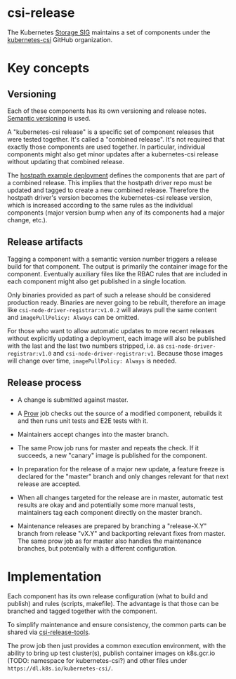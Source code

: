 # csi-release

The Kubernetes
[Storage SIG](https://github.com/kubernetes/community/tree/master/sig-storage)
maintains a set of components under the
[kubernetes-csi](https://github.com/kubernetes-csi) GitHub
organization.

Key concepts
============

Versioning
----------

Each of these components has its own versioning and release
notes. [Semantic versioning](https://semver.org/) is used.

A "kubernetes-csi release" is a specific set of component releases
that were tested together. It's called a "combined release". It's not
required that exactly those components are used together. In
particular, individual components might also get minor updates after a
kubernetes-csi release without updating that combined release.

The
[hostpath example deployment](https://github.com/kubernetes-csi/csi-driver-host-path/tree/master/deploy)
defines the components that are part of a combined release. This
implies that the hostpath driver repo must be updated and tagged to
create a new combined release. Therefore the hostpath driver's version
becomes the kubernetes-csi release version, which is increased
according to the same rules as the individual components (major
version bump when any of its components had a major change, etc.).

Release artifacts
-----------------

Tagging a component with a semantic version number triggers a release
build for that component. The output is primarily the container image
for the component. Eventually auxiliary files like the RBAC rules that
are included in each component might also get published in a single
location.

Only binaries provided as part of such a release should be considered
production ready. Binaries are never going to be rebuilt, therefore an
image like `csi-node-driver-registrar:v1.0.2` will always pull the
same content and `imagePullPolicy: Always` can be omitted.

For those who want to allow automatic updates to more recent releases
without explicitly updating a deployment, each image will also be
published with the last and the last two numbers stripped, i.e. as
`csi-node-driver-registrar:v1.0` and
`csi-node-driver-registrar:v1`. Because those images will change over
time, `imagePullPolicy: Always` is needed.

Release process
---------------

* A change is submitted against master.

* A [Prow](https://github.com/kubernetes/test-infra/blob/master/prow/README.md)
  job checks out the source of a modified component, rebuilds it and then
  runs unit tests and E2E tests with it.

* Maintainers accept changes into the master branch.

* The same Prow job runs for master and repeats the check. If it succeeds,
  a new "canary" image is published for the component.

* In preparation for the release of a major new update, a feature freeze is
  declared for the "master" branch and only changes relevant for that next
  release are accepted.

* When all changes targeted for the release are in master, automatic
  test results are okay and and potentially some more manual tests,
  maintainers tag each component directly on the master branch.

* Maintenance releases are prepared by branching a "release-X.Y" branch from
  release "vX.Y" and backporting relevant fixes from master. The same
  prow job as for master also handles the maintenance branches, but potentially
  with a different configuration.

Implementation
==============

Each component has its own release configuration (what to build and
publish) and rules (scripts, makefile). The advantage is that those
can be branched and tagged together with the component.

To simplify maintenance and ensure consistency, the common parts can
be shared via
[csi-release-tools](https://github.com/kubernetes-csi/csi-release-tools/).

The prow job then just provides a common execution environment, with
the ability to bring up test cluster(s), publish container images on
k8s.gcr.io (TODO: namespace for kubernetes-csi?) and other files under
`https://dl.k8s.io/kubernetes-csi/`.
